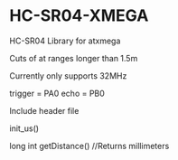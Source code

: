 # HC-SR04-XMEGA
HC-SR04 Library for atxmega

Cuts of at ranges longer than 1.5m

Currently only supports 32MHz

trigger = PA0
echo    = PB0

Include header file

init_us()

long int getDistance() //Returns millimeters
